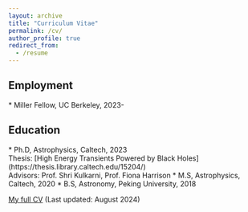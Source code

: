```yaml
---
layout: archive
title: "Curriculum Vitae"
permalink: /cv/
author_profile: true
redirect_from:
  - /resume
---
```


<h2>Employment</h2> 
* Miller Fellow, UC Berkeley, 2023-

<h2>Education</h2>  
* Ph.D, Astrophysics, Caltech, 2023 <br/>
    Thesis: [High Energy Transients Powered by Black Holes](https://thesis.library.caltech.edu/15204/) <br/>
    Advisors: Prof. Shri Kulkarni, Prof. Fiona Harrison
* M.S, Astrophysics, Caltech, 2020
* B.S, Astronomy, Peking University, 2018

<span style="color:#5DADE2">[My full CV](https://yaoyuhan.github.io/files/CV_YuhanYao.pdf)</span> (Last updated: August 2024)


